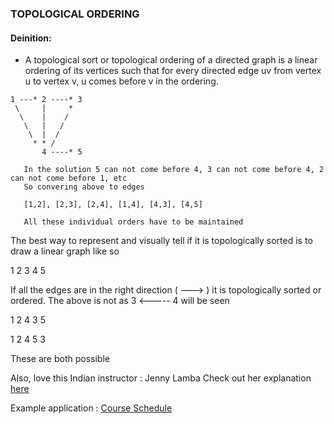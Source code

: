 ### TOPOLOGICAL ORDERING

#### Deinition:
- A topological sort or topological ordering of a directed graph is a linear ordering of its vertices such that for every directed edge uv from vertex u to vertex v, u comes before v in the ordering.
```
1 ---* 2 ----* 3
 \     |     *
  \    |    /
   \   |   /
    \  |  /  
     * * /
       4 ----* 5
 ```
       
       In the solution 5 can not come before 4, 3 can not come before 4, 2 can not come before 1, etc
       So convering above to edges
       
       [1,2], [2,3], [2,4], [1,4], [4,3], [4,5]
       
       All these individual orders have to be maintained
       
 The best way to represent and visually tell if it is topologically sorted is to draw a linear graph like so
 
  
 1       2        3        4        5
 
 If all the edges are in the right direction ( ---> ) it is topologically sorted or ordered. The above is not as 3 <----- 4 will be seen
 
 1       2        4        3        5
 
 
 1       2        4        5        3   
 
 These are both possible
 
 
 Also, love this Indian instructor : Jenny Lamba
 Check out her explanation [here]( https://www.youtube.com/watch?v=dis_c84ejhQ)
 
 Example application : [Course Schedule](https://leetcode.com/problems/course-schedule/)
 
 
 
       
   
       
